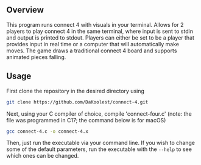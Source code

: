 ## Overview

This program runs connect 4 with visuals in your terminal. Allows for 2 players to play connect 4 in the same terminal, where input is sent to stdin and output is printed to stdout. Players can either be set to be a player that provides input in real time or a computer that will automatically make moves. The game draws a traditional connect 4 board and supports animated pieces falling.

## Usage

First clone the repository in the desired directory using
``` sh
git clone https://github.com/DaKoolest/connect-4.git
```
Next, using your C compiler of choice, compile 'connect-four.c' (note: the file was programmed in C17; the command below is for macOS)
``` sh
gcc connect-4.c -o connect-4.x
```
Then, just run the executable via your command line. If you wish to change some of the default parameters, run the executable with the `--help` to see which ones can be changed.


